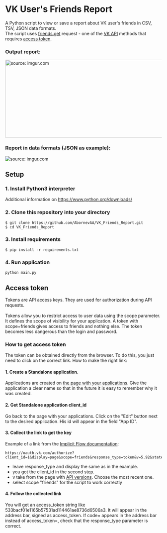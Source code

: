 # VK User's Friends Report

A Python script to view or save a report about VK user's friends in CSV, TSV, JSON data formats.<br>
The script uses [friends.get](https://vk.com/dev/friends.get) request - one of
the [VK API](https://vk.com/dev/first_guide) methods that requires [access token](#access-token).

### Output report:

<img src="https://i.imgur.com/pG6hFt2.png" title="source: imgur.com" width="588" height="250"/>

### Report in data formats (JSON as example):

<img src="https://i.imgur.com/fzdHoOG.png" title="source: imgur.com"/></a>

## Setup

### 1. Install Python3 interpreter

Additional information on https://www.python.org/downloads/

### 2. Clone this repository into your directory

    $ git clone https://github.com/AbornevAA/VK_Friends_Report.git
    $ cd VK_Friends_Report

### 3. Install requirements

    $ pip install -r requirements.txt

### 4. Run application

    python main.py

## Access token

Tokens are API access keys. They are used for authorization during API requests.<br><br>
Tokens allow you to restrict access to user data using the scope parameter.<br>
It defines the scope of visibility for your application. A token with scope=friends gives access to friends and nothing
else. The token becomes less dangerous than the login and password.

### How to get access token

The token can be obtained directly from the browser. To do this, you just need to click on the correct link. How to make
the right link:

#### 1. Create a Standalone application.

Applications are created on [the page with your applications](https://vk.com/apps?act=manage). Give the application a
clear name so that in the future it is easy to remember why it was created.

#### 2. Get Standalone application client_id

Go back to the page with your applications. Click on the "Edit" button next to the desired application. His id will
appear in the field "App ID".

#### 3. Collect the link to get the key

Example of a link from the [Implicit Flow documentation](https://vk.com/dev/implicit_flow_user):

    https://oauth.vk.com/authorize?client_id=1&display=page&scope=friends&response_type=token&v=5.92&state=123456

* leave response_type and display the same as in the example.
* you got the client_id in the second step.
* v take from the page with [API versions](https://vk.com/dev/versions). Choose the most recent one.
* select scope "friends" for the script to work correctly

#### 4. Follow the collected link

You will get an access_token string like 533bacf01e1165b57531ad114461ae8736d6506a3. It will appear in the address bar,
signed as access_token. If code= appears in the address bar instead of access_token=, check that the response_type
parameter is correct.